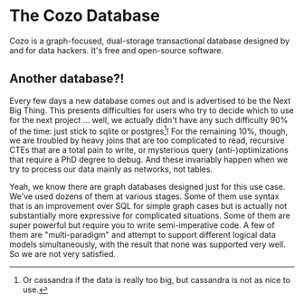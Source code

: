 # The Cozo Database

Cozo is a graph-focused, dual-storage transactional database designed by and for data hackers. It's free and open-source software.

## Another database?!

Every few days a new database comes out and is advertised to be the Next Big Thing. This presents difficulties for users who try to decide which to use for the next project ... well, we actually didn't have any such difficulty 90% of the time: just stick to sqlite or postgres[^1]! For the remaining 10%, though, we are troubled by heavy joins that are too complicated to read, recursive CTEs that are a total pain to write, or mysterious query (anti-)optimizations that require a PhD degree to debug. And these invariably happen when we try to process our data mainly as networks, not tables.

[^1]: Or cassandra if the data is really too big, but cassandra is not as nice to use.

Yeah, we know there are graph databases designed just for this use case. We've used dozens of them at various stages. Some of them use syntax that is an improvement over SQL for simple graph cases but is actually not substantially more expressive for complicated situations. Some of them are super powerful but require you to write semi-imperative code. A few of them are "multi-paradigm" and attempt to support different logical data models simultaneously, with the result that none was supported very well. So we are not very satisfied.